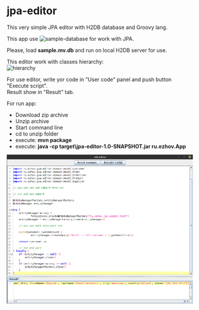 # jpa-editor

This very simple JPA editor with H2DB database and Groovy lang.  
  
  
This app use ![sample-database](https://github.com/ezhov-da/sample-database) for work with JPA.  

Please, load **sample.mv.db** and run on local H2DB server for use.

This editor work with classes hierarchy:  
![hierarchy](https://github.com/ezhov-da/jpa-editor/blob/master/diagram.png?raw=true)

For use editor, write yor code in "User code" panel and push button "Execute script".  
Result show in "Result" tab.  

For run app:
* Download zip archive
* Unzip archive
* Start command line
* cd to unzip folder
* execute: **mvn package**
* execute: **java -cp target\jpa-editor-1.0-SNAPSHOT.jar ru.ezhov.App** 

![screenshot](https://github.com/ezhov-da/jpa-editor/blob/master/app.png?raw=true)

